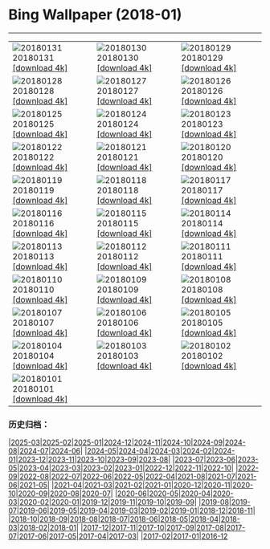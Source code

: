 # Bing Wallpaper (2018-01)
**************

<table><tr><td><img class="wallpaper" src="https://www.bing.com/az/hprichbg/rb/TartumaaEstonia_EN-US13836445539_1920x1080.jpg" alt="20180131"> 20180131 <a class="wallpaper_link" href="https://www.bing.com/az/hprichbg/rb/TartumaaEstonia_EN-US13836445539_UHD.jpg">[download 4k]</a></td><td><img class="wallpaper" src="https://www.bing.com/az/hprichbg/rb/GraniteDells_EN-US10224185236_1920x1080.jpg" alt="20180130"> 20180130 <a class="wallpaper_link" href="https://www.bing.com/az/hprichbg/rb/GraniteDells_EN-US10224185236_UHD.jpg">[download 4k]</a></td><td><img class="wallpaper" src="https://www.bing.com/az/hprichbg/rb/VF5NASA_EN-US11160261487_1920x1080.jpg" alt="20180129"> 20180129 <a class="wallpaper_link" href="https://www.bing.com/az/hprichbg/rb/VF5NASA_EN-US11160261487_UHD.jpg">[download 4k]</a></td></tr><tr><td><img class="wallpaper" src="https://www.bing.com/az/hprichbg/rb/KuhmoLapland_EN-US8543807282_1920x1080.jpg" alt="20180128"> 20180128 <a class="wallpaper_link" href="https://www.bing.com/az/hprichbg/rb/KuhmoLapland_EN-US8543807282_UHD.jpg">[download 4k]</a></td><td><img class="wallpaper" src="https://www.bing.com/az/hprichbg/rb/BluePlankton_EN-US9721339029_1920x1080.jpg" alt="20180127"> 20180127 <a class="wallpaper_link" href="https://www.bing.com/az/hprichbg/rb/BluePlankton_EN-US9721339029_UHD.jpg">[download 4k]</a></td><td><img class="wallpaper" src="https://www.bing.com/az/hprichbg/rb/EasternGrey_EN-US11765734343_1920x1080.jpg" alt="20180126"> 20180126 <a class="wallpaper_link" href="https://www.bing.com/az/hprichbg/rb/EasternGrey_EN-US11765734343_UHD.jpg">[download 4k]</a></td></tr><tr><td><img class="wallpaper" src="https://www.bing.com/az/hprichbg/rb/SamiLavvu_EN-US10473316482_1920x1080.jpg" alt="20180125"> 20180125 <a class="wallpaper_link" href="https://www.bing.com/az/hprichbg/rb/SamiLavvu_EN-US10473316482_UHD.jpg">[download 4k]</a></td><td><img class="wallpaper" src="https://www.bing.com/az/hprichbg/rb/Fontainhas_EN-US10738104828_1920x1080.jpg" alt="20180124"> 20180124 <a class="wallpaper_link" href="https://www.bing.com/az/hprichbg/rb/Fontainhas_EN-US10738104828_UHD.jpg">[download 4k]</a></td><td><img class="wallpaper" src="https://www.bing.com/az/hprichbg/rb/LMNP_EN-US10863507594_1920x1080.jpg" alt="20180123"> 20180123 <a class="wallpaper_link" href="https://www.bing.com/az/hprichbg/rb/LMNP_EN-US10863507594_UHD.jpg">[download 4k]</a></td></tr><tr><td><img class="wallpaper" src="https://www.bing.com/az/hprichbg/rb/BirdseyeGGB_EN-US12998518634_1920x1080.jpg" alt="20180122"> 20180122 <a class="wallpaper_link" href="https://www.bing.com/az/hprichbg/rb/BirdseyeGGB_EN-US12998518634_UHD.jpg">[download 4k]</a></td><td><img class="wallpaper" src="https://www.bing.com/az/hprichbg/rb/ScotlandSquirrel_EN-US9009066153_1920x1080.jpg" alt="20180121"> 20180121 <a class="wallpaper_link" href="https://www.bing.com/az/hprichbg/rb/ScotlandSquirrel_EN-US9009066153_UHD.jpg">[download 4k]</a></td><td><img class="wallpaper" src="https://www.bing.com/az/hprichbg/rb/Megadyptes_EN-US9915851755_1920x1080.jpg" alt="20180120"> 20180120 <a class="wallpaper_link" href="https://www.bing.com/az/hprichbg/rb/Megadyptes_EN-US9915851755_UHD.jpg">[download 4k]</a></td></tr><tr><td><img class="wallpaper" src="https://www.bing.com/az/hprichbg/rb/OldTownPrague_EN-US9590210839_1920x1080.jpg" alt="20180119"> 20180119 <a class="wallpaper_link" href="https://www.bing.com/az/hprichbg/rb/OldTownPrague_EN-US9590210839_UHD.jpg">[download 4k]</a></td><td><img class="wallpaper" src="https://www.bing.com/az/hprichbg/rb/BlueMushroom_EN-US9252668987_1920x1080.jpg" alt="20180118"> 20180118 <a class="wallpaper_link" href="https://www.bing.com/az/hprichbg/rb/BlueMushroom_EN-US9252668987_UHD.jpg">[download 4k]</a></td><td><img class="wallpaper" src="https://www.bing.com/az/hprichbg/rb/TadamiTrain_EN-US12959954742_1920x1080.jpg" alt="20180117"> 20180117 <a class="wallpaper_link" href="https://www.bing.com/az/hprichbg/rb/TadamiTrain_EN-US12959954742_UHD.jpg">[download 4k]</a></td></tr><tr><td><img class="wallpaper" src="https://www.bing.com/az/hprichbg/rb/LionFish_EN-US6148271680_1920x1080.jpg" alt="20180116"> 20180116 <a class="wallpaper_link" href="https://www.bing.com/az/hprichbg/rb/LionFish_EN-US6148271680_UHD.jpg">[download 4k]</a></td><td><img class="wallpaper" src="https://www.bing.com/az/hprichbg/rb/MLKMemorial_EN-US8458096334_1920x1080.jpg" alt="20180115"> 20180115 <a class="wallpaper_link" href="https://www.bing.com/az/hprichbg/rb/MLKMemorial_EN-US8458096334_UHD.jpg">[download 4k]</a></td><td><img class="wallpaper" src="https://www.bing.com/az/hprichbg/rb/OrkneyIslands_EN-US7244174382_1920x1080.jpg" alt="20180114"> 20180114 <a class="wallpaper_link" href="https://www.bing.com/az/hprichbg/rb/OrkneyIslands_EN-US7244174382_UHD.jpg">[download 4k]</a></td></tr><tr><td><img class="wallpaper" src="https://www.bing.com/az/hprichbg/rb/EnglemannSpruceForest_EN-US10888336160_1920x1080.jpg" alt="20180113"> 20180113 <a class="wallpaper_link" href="https://www.bing.com/az/hprichbg/rb/EnglemannSpruceForest_EN-US10888336160_UHD.jpg">[download 4k]</a></td><td><img class="wallpaper" src="https://www.bing.com/az/hprichbg/rb/TreasuryCandles_EN-US9414027460_1920x1080.jpg" alt="20180112"> 20180112 <a class="wallpaper_link" href="https://www.bing.com/az/hprichbg/rb/TreasuryCandles_EN-US9414027460_UHD.jpg">[download 4k]</a></td><td><img class="wallpaper" src="https://www.bing.com/az/hprichbg/rb/BowSnow_EN-US9208049425_1920x1080.jpg" alt="20180111"> 20180111 <a class="wallpaper_link" href="https://www.bing.com/az/hprichbg/rb/BowSnow_EN-US9208049425_UHD.jpg">[download 4k]</a></td></tr><tr><td><img class="wallpaper" src="https://www.bing.com/az/hprichbg/rb/SamburuNests_EN-US12596720341_1920x1080.jpg" alt="20180110"> 20180110 <a class="wallpaper_link" href="https://www.bing.com/az/hprichbg/rb/SamburuNests_EN-US12596720341_UHD.jpg">[download 4k]</a></td><td><img class="wallpaper" src="https://www.bing.com/az/hprichbg/rb/GreatFountainGeyer_EN-US10674250728_1920x1080.jpg" alt="20180109"> 20180109 <a class="wallpaper_link" href="https://www.bing.com/az/hprichbg/rb/GreatFountainGeyer_EN-US10674250728_UHD.jpg">[download 4k]</a></td><td><img class="wallpaper" src="https://www.bing.com/az/hprichbg/rb/CloudForest_EN-US9578926154_1920x1080.jpg" alt="20180108"> 20180108 <a class="wallpaper_link" href="https://www.bing.com/az/hprichbg/rb/CloudForest_EN-US9578926154_UHD.jpg">[download 4k]</a></td></tr><tr><td><img class="wallpaper" src="https://www.bing.com/az/hprichbg/rb/StelvioPass_EN-US13513583896_1920x1080.jpg" alt="20180107"> 20180107 <a class="wallpaper_link" href="https://www.bing.com/az/hprichbg/rb/StelvioPass_EN-US13513583896_UHD.jpg">[download 4k]</a></td><td><img class="wallpaper" src="https://www.bing.com/az/hprichbg/rb/PWSeaOtterPup_EN-US11045133126_1920x1080.jpg" alt="20180106"> 20180106 <a class="wallpaper_link" href="https://www.bing.com/az/hprichbg/rb/PWSeaOtterPup_EN-US11045133126_UHD.jpg">[download 4k]</a></td><td><img class="wallpaper" src="https://www.bing.com/az/hprichbg/rb/WaxwingFlock_EN-US6364769657_1920x1080.jpg" alt="20180105"> 20180105 <a class="wallpaper_link" href="https://www.bing.com/az/hprichbg/rb/WaxwingFlock_EN-US6364769657_UHD.jpg">[download 4k]</a></td></tr><tr><td><img class="wallpaper" src="https://www.bing.com/az/hprichbg/rb/ChoKyungChulStars_EN-US7777339561_1920x1080.jpg" alt="20180104"> 20180104 <a class="wallpaper_link" href="https://www.bing.com/az/hprichbg/rb/ChoKyungChulStars_EN-US7777339561_UHD.jpg">[download 4k]</a></td><td><img class="wallpaper" src="https://www.bing.com/az/hprichbg/rb/SaunaDolomites_EN-US9608449389_1920x1080.jpg" alt="20180103"> 20180103 <a class="wallpaper_link" href="https://www.bing.com/az/hprichbg/rb/SaunaDolomites_EN-US9608449389_UHD.jpg">[download 4k]</a></td><td><img class="wallpaper" src="https://www.bing.com/az/hprichbg/rb/TartanWeaving_EN-US9638927946_1920x1080.jpg" alt="20180102"> 20180102 <a class="wallpaper_link" href="https://www.bing.com/az/hprichbg/rb/TartanWeaving_EN-US9638927946_UHD.jpg">[download 4k]</a></td></tr><tr><td><img class="wallpaper" src="https://www.bing.com/az/hprichbg/rb/ManitobaCubs_EN-US8822758349_1920x1080.jpg" alt="20180101"> 20180101 <a class="wallpaper_link" href="https://www.bing.com/az/hprichbg/rb/ManitobaCubs_EN-US8822758349_UHD.jpg">[download 4k]</a></td><td></td><td></td></tr></table>

### 历史归档：

|[2025-03](/../2025-03/2025-03.md)|[2025-02](/../2025-02/2025-02.md)|[2025-01](/../2025-01/2025-01.md)|[2024-12](/../2024-12/2024-12.md)|[2024-11](/../2024-11/2024-11.md)|[2024-10](/../2024-10/2024-10.md)|[2024-09](/../2024-09/2024-09.md)|[2024-08](/../2024-08/2024-08.md)|[2024-07](/../2024-07/2024-07.md)|[2024-06](/../2024-06/2024-06.md)|
|[2024-05](/../2024-05/2024-05.md)|[2024-04](/../2024-04/2024-04.md)|[2024-03](/../2024-03/2024-03.md)|[2024-02](/../2024-02/2024-02.md)|[2024-01](/../2024-01/2024-01.md)|[2023-12](/../2023-12/2023-12.md)|[2023-11](/../2023-11/2023-11.md)|[2023-10](/../2023-10/2023-10.md)|[2023-09](/../2023-09/2023-09.md)|[2023-08](/../2023-08/2023-08.md)|
|[2023-07](/../2023-07/2023-07.md)|[2023-06](/../2023-06/2023-06.md)|[2023-05](/../2023-05/2023-05.md)|[2023-04](/../2023-04/2023-04.md)|[2023-03](/../2023-03/2023-03.md)|[2023-02](/../2023-02/2023-02.md)|[2023-01](/../2023-01/2023-01.md)|[2022-12](/../2022-12/2022-12.md)|[2022-11](/../2022-11/2022-11.md)|[2022-10](/../2022-10/2022-10.md)|
|[2022-09](/../2022-09/2022-09.md)|[2022-08](/../2022-08/2022-08.md)|[2022-07](/../2022-07/2022-07.md)|[2022-06](/../2022-06/2022-06.md)|[2022-05](/../2022-05/2022-05.md)|[2022-04](/../2022-04/2022-04.md)|[2021-08](/../2021-08/2021-08.md)|[2021-07](/../2021-07/2021-07.md)|[2021-06](/../2021-06/2021-06.md)|[2021-05](/../2021-05/2021-05.md)|
|[2021-04](/../2021-04/2021-04.md)|[2021-03](/../2021-03/2021-03.md)|[2021-02](/../2021-02/2021-02.md)|[2021-01](/../2021-01/2021-01.md)|[2020-12](/../2020-12/2020-12.md)|[2020-11](/../2020-11/2020-11.md)|[2020-10](/../2020-10/2020-10.md)|[2020-09](/../2020-09/2020-09.md)|[2020-08](/../2020-08/2020-08.md)|[2020-07](/../2020-07/2020-07.md)|
|[2020-06](/../2020-06/2020-06.md)|[2020-05](/../2020-05/2020-05.md)|[2020-04](/../2020-04/2020-04.md)|[2020-03](/../2020-03/2020-03.md)|[2020-02](/../2020-02/2020-02.md)|[2020-01](/../2020-01/2020-01.md)|[2019-12](/../2019-12/2019-12.md)|[2019-11](/../2019-11/2019-11.md)|[2019-10](/../2019-10/2019-10.md)|[2019-09](/../2019-09/2019-09.md)|
|[2019-08](/../2019-08/2019-08.md)|[2019-07](/../2019-07/2019-07.md)|[2019-06](/../2019-06/2019-06.md)|[2019-05](/../2019-05/2019-05.md)|[2019-04](/../2019-04/2019-04.md)|[2019-03](/../2019-03/2019-03.md)|[2019-02](/../2019-02/2019-02.md)|[2019-01](/../2019-01/2019-01.md)|[2018-12](/../2018-12/2018-12.md)|[2018-11](/../2018-11/2018-11.md)|
|[2018-10](/../2018-10/2018-10.md)|[2018-09](/../2018-09/2018-09.md)|[2018-08](/../2018-08/2018-08.md)|[2018-07](/../2018-07/2018-07.md)|[2018-06](/../2018-06/2018-06.md)|[2018-05](/../2018-05/2018-05.md)|[2018-04](/../2018-04/2018-04.md)|[2018-03](/../2018-03/2018-03.md)|[2018-02](/../2018-02/2018-02.md)|[2018-01](/2018-01.md)|
|[2017-12](/../2017-12/2017-12.md)|[2017-11](/../2017-11/2017-11.md)|[2017-10](/../2017-10/2017-10.md)|[2017-09](/../2017-09/2017-09.md)|[2017-08](/../2017-08/2017-08.md)|[2017-07](/../2017-07/2017-07.md)|[2017-06](/../2017-06/2017-06.md)|[2017-05](/../2017-05/2017-05.md)|[2017-04](/../2017-04/2017-04.md)|[2017-03](/../2017-03/2017-03.md)|
|[2017-02](/../2017-02/2017-02.md)|[2017-01](/../2017-01/2017-01.md)|[2016-12](/../2016-12/2016-12.md)